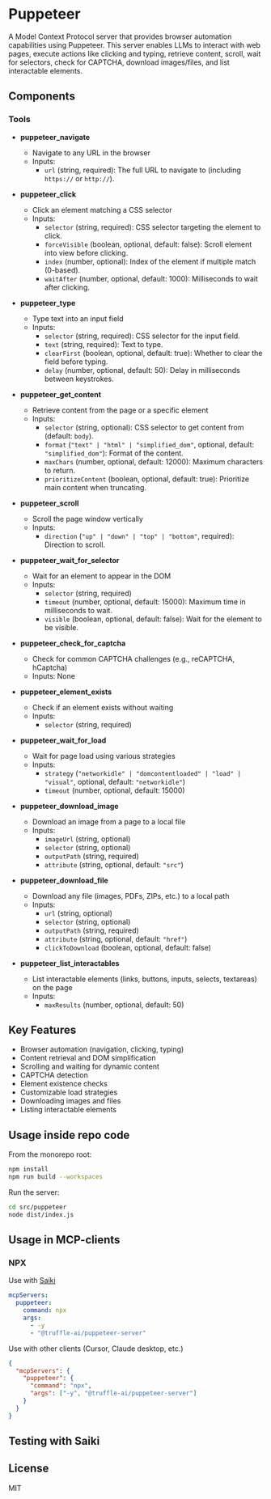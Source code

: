 # Puppeteer

A Model Context Protocol server that provides browser automation capabilities using Puppeteer. This server enables LLMs to interact with web pages, execute actions like clicking and typing, retrieve content, scroll, wait for selectors, check for CAPTCHA, download images/files, and list interactable elements.

## Components

### Tools

- **puppeteer_navigate**

  - Navigate to any URL in the browser
  - Inputs:
    - `url` (string, required): The full URL to navigate to (including `https://` or `http://`).

- **puppeteer_click**

  - Click an element matching a CSS selector
  - Inputs:
    - `selector` (string, required): CSS selector targeting the element to click.
    - `forceVisible` (boolean, optional, default: false): Scroll element into view before clicking.
    - `index` (number, optional): Index of the element if multiple match (0-based).
    - `waitAfter` (number, optional, default: 1000): Milliseconds to wait after clicking.

- **puppeteer_type**

  - Type text into an input field
  - Inputs:
    - `selector` (string, required): CSS selector for the input field.
    - `text` (string, required): Text to type.
    - `clearFirst` (boolean, optional, default: true): Whether to clear the field before typing.
    - `delay` (number, optional, default: 50): Delay in milliseconds between keystrokes.

- **puppeteer_get_content**

  - Retrieve content from the page or a specific element
  - Inputs:
    - `selector` (string, optional): CSS selector to get content from (default: `body`).
    - `format` (`"text" | "html" | "simplified_dom"`, optional, default: `"simplified_dom"`): Format of the content.
    - `maxChars` (number, optional, default: 12000): Maximum characters to return.
    - `prioritizeContent` (boolean, optional, default: true): Prioritize main content when truncating.

- **puppeteer_scroll**

  - Scroll the page window vertically
  - Inputs:
    - `direction` (`"up" | "down" | "top" | "bottom"`, required): Direction to scroll.

- **puppeteer_wait_for_selector**

  - Wait for an element to appear in the DOM
  - Inputs:
    - `selector` (string, required)
    - `timeout` (number, optional, default: 15000): Maximum time in milliseconds to wait.
    - `visible` (boolean, optional, default: false): Wait for the element to be visible.

- **puppeteer_check_for_captcha**

  - Check for common CAPTCHA challenges (e.g., reCAPTCHA, hCaptcha)
  - Inputs: None

- **puppeteer_element_exists**

  - Check if an element exists without waiting
  - Inputs:
    - `selector` (string, required)

- **puppeteer_wait_for_load**

  - Wait for page load using various strategies
  - Inputs:
    - `strategy` (`"networkidle" | "domcontentloaded" | "load" | "visual"`, optional, default: `"networkidle"`)
    - `timeout` (number, optional, default: 15000)

- **puppeteer_download_image**

  - Download an image from a page to a local file
  - Inputs:
    - `imageUrl` (string, optional)
    - `selector` (string, optional)
    - `outputPath` (string, required)
    - `attribute` (string, optional, default: `"src"`)

- **puppeteer_download_file**

  - Download any file (images, PDFs, ZIPs, etc.) to a local path
  - Inputs:
    - `url` (string, optional)
    - `selector` (string, optional)
    - `outputPath` (string, required)
    - `attribute` (string, optional, default: `"href"`)
    - `clickToDownload` (boolean, optional, default: false)

- **puppeteer_list_interactables**

  - List interactable elements (links, buttons, inputs, selects, textareas) on the page
  - Inputs:
    - `maxResults` (number, optional, default: 50)

## Key Features

- Browser automation (navigation, clicking, typing)
- Content retrieval and DOM simplification
- Scrolling and waiting for dynamic content
- CAPTCHA detection
- Element existence checks
- Customizable load strategies
- Downloading images and files
- Listing interactable elements

## Usage inside repo code

From the monorepo root:
```bash
npm install
npm run build --workspaces
```

Run the server:
```bash
cd src/puppeteer
node dist/index.js
```

## Usage in MCP-clients

### NPX

Use with [Saiki](https://github.com/truffle-ai/saiki)
```yaml
mcpServers:
  puppeteer:
    command: npx
    args:
      - -y
      - "@truffle-ai/puppeteer-server"
```

Use with other clients (Cursor, Claude desktop, etc.)
```json
{
  "mcpServers": {
    "puppeteer": {
      "command": "npx",
      "args": ["-y", "@truffle-ai/puppeteer-server"]
    }
  }
}
```

## Testing with Saiki


## License

MIT 